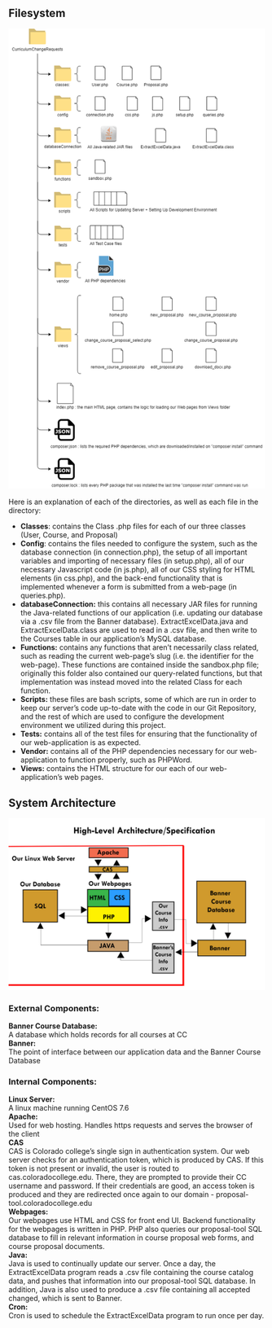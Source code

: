 ## Filesystem
![alt text](https://github.com/CP499ColoradoCollege/CurriculumChangeRequests/blob/master/presentation/image1.png)

Here is an explanation of each of the directories, as well as each file in the directory:

+ **Classes**: contains the Class .php files for each of our three classes (User, Course, and Proposal)
+ **Config**: contains the files needed to configure the system, such as the database connection (in connection.php), the setup of all important variables and importing of necessary files (in setup.php), all of our necessary Javascript code (in js.php), all of our CSS styling for HTML elements (in css.php), and the back-end functionality that is implemented whenever a form is submitted from a web-page (in queries.php).
+ **databaseConnection:** this contains all necessary JAR files for running the Java-related functions of our application (i.e. updating our database via a .csv file from the Banner database). ExtractExcelData.java and ExtractExcelData.class are used to read in a .csv file, and then write to the Courses table in our application’s MySQL database.
+ **Functions:** contains any functions that aren’t necessarily class related, such as reading the current web-page’s slug (i.e. the identifier for the web-page). These functions are contained inside the sandbox.php file; originally this folder also contained our query-related functions, but that implementation was instead moved into the related Class for each function.
+ **Scripts:** these files are bash scripts, some of which are run in order to keep our server’s code up-to-date with the code in our Git Repository, and the rest of which are used to configure the development environment we utilized during this project.
+ **Tests:** contains all of the test files for ensuring that the functionality of our web-application is as expected.
+ **Vendor:** contains all of the PHP dependencies necessary for our web-application to function properly, such as PHPWord.
+ **Views:** contains the HTML structure for our each of our web-application’s web pages.
## System Architecture
![alt text](https://github.com/CP499ColoradoCollege/CurriculumChangeRequests/blob/master/presentation/Architecture.jpg)
### External Components:
**Banner Course Database:**  
  A database which holds records for all courses at CC  
**Banner:**  
  The point of interface between our application data and the Banner Course Database  
### Internal Components:
**Linux Server:**  
  A linux machine running CentOS 7.6  
**Apache:**  
  Used for web hosting. Handles https requests and serves the browser of the client  
**CAS**  
  CAS is Colorado college’s single sign in authentication system. Our web server checks for an authentication token, which is produced by CAS. If this token is not present or invalid, the user is routed to cas.coloradocollege.edu. There, they are prompted to provide their CC username and password. If their credentials are good, an access token is produced and they are redirected once again to our domain - proposal-tool.coloradocollege.edu  
**Webpages:**  
  Our webpages use HTML and CSS for front end UI. Backend functionality for the webpages is written in PHP. PHP also queries our proposal-tool SQL database to fill in relevant information in course proposal web forms, and course proposal documents.  
**Java:**  
  Java is used to continually update our server. Once a day, the ExtractExcelData program reads a .csv file containing the course catalog data, and pushes that information into our proposal-tool SQL database. In addition, Java is also used to produce a .csv file containing all accepted changed, which is sent to Banner.  
**Cron:**  
Cron is used to schedule the ExtractExcelData program to run once per day.  



